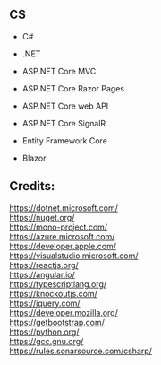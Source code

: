 CS
--

- C#

- .NET

- ASP.NET Core MVC

- ASP.NET Core Razor Pages

- ASP.NET Core web API

- ASP.NET Core SignalR

- Entity Framework Core

- Blazor

Credits:
--------
https://dotnet.microsoft.com/  
https://nuget.org/  
https://mono-project.com/  
https://azure.microsoft.com/  
https://developer.apple.com/  
https://visualstudio.microsoft.com/  
https://reactjs.org/  
https://angular.io/  
https://typescriptlang.org/  
https://knockoutjs.com/  
https://jquery.com/  
https://developer.mozilla.org/  
https://getbootstrap.com/  
https://python.org/  
https://gcc.gnu.org/  
https://rules.sonarsource.com/csharp/